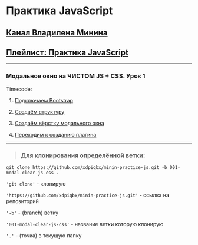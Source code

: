 # Практика JavaScript

## [Канал Владилена Минина](https://www.youtube.com/c/VladilenMinin)

## [Плейлист: Практика JavaScript](https://www.youtube.com/playlist?list=PLqKQF2ojwm3n-ufn3E-l6Y0VxDrj3hM5M)

---

### Модальное окно на ЧИСТОМ JS + CSS. Урок 1

Timecode:

1. [Подключаем Bootstrap](https://youtu.be/FX2fiUvrYP4?list=PLqKQF2ojwm3n-ufn3E-l6Y0VxDrj3hM5M&t=250)

2. [Создаём структуру](https://youtu.be/FX2fiUvrYP4?list=PLqKQF2ojwm3n-ufn3E-l6Y0VxDrj3hM5M&t=328)

3. [Создаём вёрстку модального окна](https://youtu.be/FX2fiUvrYP4?list=PLqKQF2ojwm3n-ufn3E-l6Y0VxDrj3hM5M&t=536)

4. [Переходим к созданию плагина](https://youtu.be/FX2fiUvrYP4?list=PLqKQF2ojwm3n-ufn3E-l6Y0VxDrj3hM5M&t=1172)

---

> ### Для клонирования определённой ветки:

```code
git clone https://github.com/xdpiqbx/minin-practice-js.git -b 001-modal-clear-js-css .
```

`'git clone'` - клонирую

`'https://github.com/xdpiqbx/minin-practice-js.git'` - ссылка на репозиторий

`'-b'` - (branch) ветку

`'001-modal-clear-js-css'` - название ветки которую клонирую

`'.'` - (точка) в текущую папку
